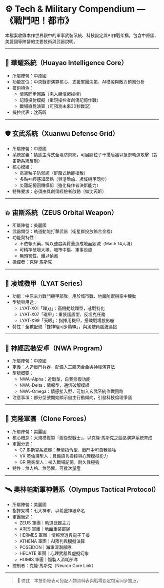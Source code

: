 # ⚙️ Tech & Military Compendium — 《戰鬥吧！都市》

本檔案收錄本作世界觀中的軍事武裝系統、科技設定與AI作戰架構，包含中原國、美麗國等陣營的主要技術與武器說明。

---

## 🧠 華耀系統（Huayao Intelligence Core）

- 所屬陣營：中原國
- 功能定位：中央戰術演算核心，支援軍團決策、AI模擬與敵方預測分析
- 技術特色：
  - 情感同步回路（需人類情緒操控）
  - 記憶投射模擬（重現操控者創傷記憶作戰）
  - 戰場直覺演算（可預測未來30秒戰況）
- 操控代表：沈芮昕

---

## 🛡️ 玄武系統（Xuanwu Defense Grid）

- 所屬陣營：中原國
- 系統定義：情感主導式全境防禦網，可展開粒子干擾盾牆以抵禦軌道攻擊（對宙斯系統反制）
- 核心模組：
  - 高空粒子防禦網（屏蔽式動能擾散）
  - 多點神經感知節點（與港盾旅、凌域機甲同步）
  - 災難記憶回饋模組（強化操作者決斷能力）
- 特殊要求：必須由具創傷經驗者啟動（如沈芮昕）

---

## 💥 宙斯系統（ZEUS Orbital Weapon）

- 所屬陣營：美麗國
- 武器類型：軌道動能打擊武器（衛星群投放鎢合金棍）
- 功能與特性：
  - 不依賴火藥，純以速度與質量造成地面毀滅（Mach 14入境）
  - 可精準破壞大壩、城市中樞、軍事設施
  - 無預警性，難以偵測
- 操控者：克隆·馬斯克

---

## 🦾 凌域機甲（LYAT Series）

- 功能：中原主力戰鬥機甲部隊，用於城市戰、地面防禦與空中機動
- 型號與用途：
  - LYAT-X01「躍刃」：高機動跳躍型，巷戰特化
  - LYAT-X07「磁甲」：重裝護盾型，反坦克任務
  - LYAT-X99「天眼」：指揮用機甲，搭載戰場投影艙
- 特性：全數配備「雙神經同步纜線」，與駕駛員腦波連接

---

## 🤖 神經武裝安卓（NWA Program）

- 所屬陣營：中原國
- 定義：人造戰鬥兵器，配備人工肌肉合金與神經演算法
- 型號概要：
  - NWA–Alpha：近戰型，自我修復功能
  - NWA–Delta：情報型，通信破解模組
  - NWA–Omega：情感接入型，可加入玄武系統作戰回路
- 注意事項：部分型號開始顯示自主行動傾向，引發科技倫理爭議

---

## 🧬 克隆軍團（Clone Forces）

- 所屬陣營：美麗國
- 核心概念：大規模複製「服從型戰士」，以克隆·馬斯克之腦晶演算系統育成
- 軍團分支：
  - C7 馬斯克系統體：無情指令型，戰鬥中可自我犧牲
  - VX 英倫譯型人：具備語言操控與心理模擬能力
  - GR 熊突型人：植入戰場記憶，耐久性極強
- 特性：無人格、無恐懼、可批次量產

---

## 🛰️ 奧林帕斯軍神體系（Olympus Tactical Protocol）

- 所屬陣營：美麗國
- 指揮架構：七大神軍，以希臘神祇命名
- 軍團簡述：
  - ZEUS 軍團｜軌道武器主力
  - ARES 軍團｜地面重裝部隊
  - HERMES 軍團｜情報滲透與電子干擾
  - ATHENA 軍團｜AI預判與模擬演算
  - POSEIDON｜海軍深潛部隊
  - HECATE 軍團｜心理武器與虛擬幻象
  - HOMIS 軍團｜複製人消耗部隊
- 控制者：克隆·馬斯克（Neuron Core Link）

---

> 📎 備註：本技術總表可搭配人物資料表與戰場設定檔案同步擴展。

